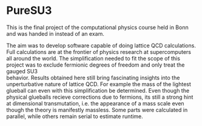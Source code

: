 # PureSU3
This is the final project of the computational physics course held in Bonn and
was handed in instead of an exam.

The aim was to develop software capable of doing lattice QCD calculations.
Full calculations are at the frontier of physics research at supercomputers
all around the world. The simplification needed to fit the scope of this project
was to exclude fermionic degrees of freedom and only treat the gauged SU3  
behavior.
Results obtained here still bring fascinating insights into the unperturbative
nature of lattice QCD. For example the mass of the lightest glueball can
even with this simplification be determined. Even though the physical
glueballs recieve corrections due to fermions, its still a strong hint at
dimensional transmutation, i.e. the appearance of a mass scale even though the
theory is manifestly massless.
Some parts were calculated in parallel, while others remain serial to estimate
runtime.
